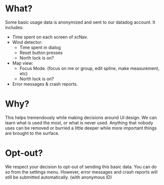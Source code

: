 # What?

Some basic usage data is anonymized and sent to our datadog account.
It includes:

- Time spent on each screen of xcNav.
- Wind detector:
    - Time spent in dialog
    - Reset button presses
    - North lock is on?
- Map view:
    - Focus Mode. (focus on me or group, edit spline, make measurement, etc)
    - North lock is on?
- Error messages & crash reports.

# Why?

This helps tremendously while making decisions around UI design.
We can learn what is used the most, or what is never used. Anything that nobody uses can be removed or burried a little deeper while more important things are brought to the surface.

# Opt-out?

We respect your decision to opt-out of sending this basic data. You can do so from the settings menu.
However, error messages and crash reports will still be submitted automatically. (with anonymous ID)
